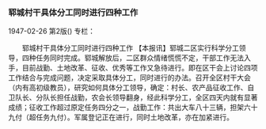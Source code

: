 ### 郓城村干具体分工同时进行四种工作

1947-02-26
第2版()
专栏：

　　郓城村干具体分工同时进行四种工作
    【本报讯】郓城二区实行科学分工领导，四种任务同时完成。郓城解放后，二区群众情绪慌慌不定，干部工作无法入手，目前战勤、土地改革、征收、优秀等工作又急待进行。即在区干会上讨论四项工作结合与完成问题，决定采取具体分工，同时进行的办法。召开全区村干大会（内有高初级教员），研究如何具体分工领导，确定：村长、农产品征收工作、自卫队长、分队长担任战勤，农会长领导翻身，经此科学分工，全区四天内就有显著成绩；征收工作超过原定任务四分之一，战勤工作：共出大车八十三辆，担架六十九付（超任务九付）。军属登记正在进行，同时土地改革，亦在加紧进行。
